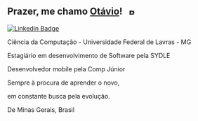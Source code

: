 ## Prazer, me chamo [Otávio](https://github.com/otaviosbampato/)! <img src="https://flagpedia.net/data/flags/h80/br.png" alt="Brazil Flag" width="18.2" height="13" style="margin-left:10px;"/>

[![Linkedin Badge](https://img.shields.io/badge/-LinkedIn-0e76a8?style=flat-square&logo=Linkedin&logoColor=white)](https://www.linkedin.com/in/otavio-sbampato/)

Ciência da Computação - Universidade Federal de Lavras - MG

Estagiário em desenvolvimento de Software pela SYDLE

Desenvolvedor mobile pela Comp Júnior

Sempre à procura de aprender o novo,

em constante busca pela evolução.

De Minas Gerais, Brasil
